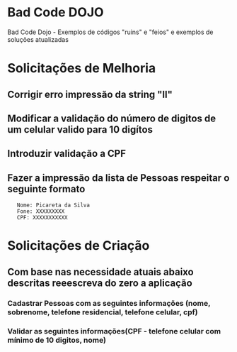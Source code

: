 # Bad Code DOJO

Bad Code Dojo - Exemplos de códigos "ruins" e "feios" e exemplos de soluções atualizadas

# Solicitações de Melhoria
## Corrigir erro impressão da string "ll"
## Modificar a validação do número de digitos de um celular valido para 10 digítos
## Introduzir validação a CPF
## Fazer a impressão da lista de Pessoas respeitar o seguinte formato
````
   Nome: Picareta da Silva
   Fone: XXXXXXXXX
   CPF: XXXXXXXXXXX
````

# Solicitações de Criação
## Com base nas necessidade atuais abaixo descritas reeescreva do zero a aplicação
### Cadastrar Pessoas com as seguintes informações (nome, sobrenome, telefone residencial, telefone celular, cpf)
### Validar as seguintes informações(CPF - telefone celular com mínimo de 10 digitos, nome)


